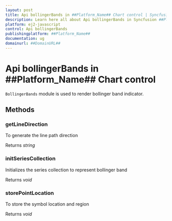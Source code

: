 ```yaml
---
layout: post
title: Api bollingerBands in ##Platform_Name## Chart control | Syncfusion
description: Learn here all about Api bollingerBands in Syncfusion ##Platform_Name## Chart control of Syncfusion Essential JS 2 and more.
platform: ej2-javascript
control: Api bollingerBands 
publishingplatform: ##Platform_Name##
documentation: ug
domainurl: ##DomainURL##
---
```


# Api bollingerBands in ##Platform_Name## Chart control

`BollingerBands` module is used to render bollinger band indicator.

## Methods

### getLineDirection

To generate the line path direction

Returns *string*

### initSeriesCollection

Initializes the series collection to represent bollinger band

Returns *void*

### storePointLocation

To store the symbol location and region

Returns *void*

